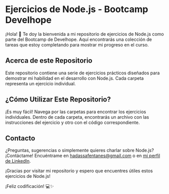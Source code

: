 # Ejercicios de Node.js - Bootcamp Develhope

¡Hola! 👋 Te doy la bienvenida a mi repositorio de ejercicios de Node.js como parte del Bootcamp de Develhope. Aquí encontrarás una colección de tareas que estoy completando para mostrar mi progreso en el curso.

## Acerca de este Repositorio

Este repositorio contiene una serie de ejercicios prácticos diseñados para demostrar mi habilidad en el desarrollo con Node.js. Cada carpeta representa un ejercicio individual.

## ¿Cómo Utilizar Este Repositorio?

¡Es muy fácil! Navega por las carpetas para encontrar los ejercicios individuales. Dentro de cada carpeta, encontrarás un archivo con las instrucciones del ejercicio y otro con el código correspondiente.

## Contacto

¿Preguntas, sugerencias o simplemente quieres charlar sobre Node.js? ¡Contáctame! Encuéntrame en [hadassafentanes@gmail.com](mailto:hadassafentanes@gmail.com) o en [mi perfil de LinkedIn](https://www.linkedin.com/in/hfentanes).

¡Gracias por visitar mi repositorio y espero que encuentres útiles estos ejercicios de Node.js!

¡Feliz codificación! 💻✨
